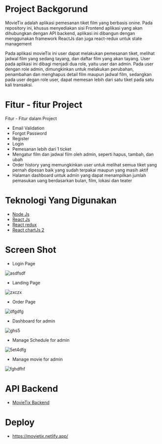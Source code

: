 # Project Backgorund

MovieTix adalah aplikasi pemesanan tiket film yang berbasis onine. Pada repository ini, khusus menyediakan sisi Frontend aplikasi yang akan dihubungkan dengan API backend, aplikasi ini dibangun dengan menggunakan framework ReactJs dan juga react-redux untuk state management

Pada aplikasi movieTix ini user dapat melakukan pemesanan tiket, melihat jadwal film yang sedang tayang, dan daftar film yang akan tayang.
User pada aplikasi ini dibagi menjadi dua role, yaitu user dan admin. Pada user dengan role admin, dimungkinkan untuk melakukan perubahan, penambahan dan menghapus detail film maupun
jadwal film, sedangkan pada user degan role user, dapat memesan lebih dari satu tiket pada satu kali transaksi.



# Fitur - fitur Project

Fitur - Fitur dalam Project

- Email Validation
- Forgot Password
- Register
- Login
- Pemesanan lebih dari 1 ticket
- Mengatur film dan jadwal film oleh admin, seperti hapus, tambah, dan ubah
- Order history yang memungkinkan user untuk melihat semua tiket yang pernah dipesan baik yang sudah terpakai maupun yang masih aktif
- Halaman dashboard untuk admin yang dapat menampilkan jumlah pemasukan uang berdasarkan bulan, film, lokasi dan teater

# Teknologi Yang Digunakan

- [Node Js](https://nodejs.org/en/docs/)
- [React Js](https://reactjs.org/docs/getting-started.html)
- [React redux](https://react-redux.js.org/)
- [React chartJs 2](https://www.npmjs.com/package/react-chartjs-2)


# Screen Shot

- Login Page

![asdfsdf](https://user-images.githubusercontent.com/42567590/147197012-33a15ad1-e8b1-4018-a2e8-75f3a6c5921d.PNG)

- Landing Page

![zxczx](https://user-images.githubusercontent.com/42567590/147197111-f400be65-935c-498a-b3c1-d54e393404a8.PNG)

- Order Page

![dfgdfg](https://user-images.githubusercontent.com/42567590/147197141-7d6ae94b-e246-40a6-b651-f2c3e716804f.PNG)

- Dashboard for admin

![ghs5](https://user-images.githubusercontent.com/42567590/147197097-c3fce560-90c7-427c-86d0-7522603d751a.PNG)

- Manage Schedule for admin

![5et4dfg](https://user-images.githubusercontent.com/42567590/147197131-cb50b550-e70f-4489-8f0c-c9dc4b4957c3.PNG)

- Manage movie for admin

![fghdfhf](https://user-images.githubusercontent.com/42567590/147197154-2e13271c-82b6-4796-a4e6-62986369d502.PNG)


# API Backend

- [MovieTix Backend](https://github.com/LepakBoy/movieTIx)

# Deploy

- https://movietix.netlify.app/
